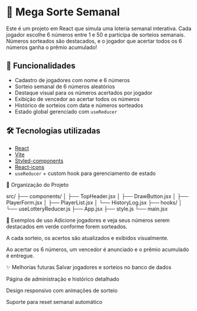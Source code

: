 # 🎯 Mega Sorte Semanal

Este é um projeto em React que simula uma loteria semanal interativa. Cada jogador escolhe 6 números entre 1 e 50 e participa de sorteios semanais. Números sorteados são destacados, e o jogador que acertar todos os 6 números ganha o prêmio acumulado!

## 🚀 Funcionalidades

- Cadastro de jogadores com nome e 6 números
- Sorteio semanal de 6 números aleatórios
- Destaque visual para os números acertados por jogador
- Exibição de vencedor ao acertar todos os números
- Histórico de sorteios com data e números sorteados
- Estado global gerenciado com `useReducer`

## 🛠️ Tecnologias utilizadas

- [React](https://reactjs.org/)
- [Vite](https://vitejs.dev/)
- [Styled-components](https://styled-components.com/)
- [React-icons](https://react-icons.github.io/react-icons/)
- `useReducer` + custom hook para gerenciamento de estado


🧠 Organização do Projeto

src/
├── components/
│   ├── TopHeader.jsx
│   ├── DrawButton.jsx
│   ├── PlayerForm.jsx
│   ├── PlayerList.jsx
│   └── HistoryLog.jsx
├── hooks/
│   └── useLotteryReducer.js
├── App.jsx
├── style.js
└── main.jsx

🧪 Exemplos de uso
Adicione jogadores e veja seus números serem destacados em verde conforme forem sorteados.

A cada sorteio, os acertos são atualizados e exibidos visualmente.

Ao acertar os 6 números, um vencedor é anunciado e o prêmio acumulado é entregue.

✨ Melhorias futuras
Salvar jogadores e sorteios no banco de dados

Página de administração e histórico detalhado

Design responsivo com animações de sorteio

Suporte para reset semanal automático
